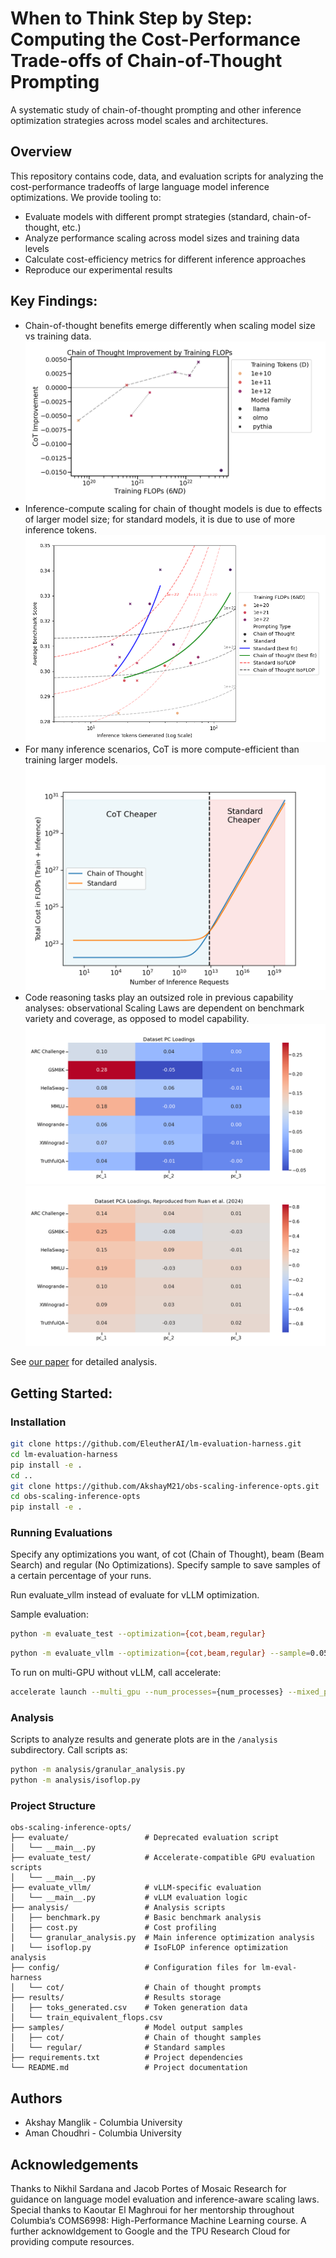 # When to Think Step by Step: Computing the Cost-Performance Trade-offs of Chain-of-Thought Prompting
A systematic study of chain-of-thought prompting and other inference optimization strategies across model scales and architectures.

## Overview
This repository contains code, data, and evaluation scripts for analyzing the cost-performance tradeoffs of large language model inference optimizations. We provide tooling to:
* Evaluate models with different prompt strategies (standard, chain-of-thought, etc.)
* Analyze performance scaling across model sizes and training data levels
* Calculate cost-efficiency metrics for different inference approaches
* Reproduce our experimental results

## Key Findings:

* Chain-of-thought benefits emerge differently when scaling model size vs training data.
![cot_figure](figures/experiment_2/cot_improvement_by_train_flops.png)
* Inference-compute scaling for chain of thought models is due to effects of larger model size; for standard models, it is due to use of more inference tokens.
![isoflops](figures/experiment_2/isoflop.png)
* For many inference scenarios, CoT is more compute-efficient than training larger models.
![cot-optimality-regimes](figures/experiment_2/intersecting_lines.png)
* Code reasoning tasks play an outsized role in previous capability analyses: observational Scaling Laws are dependent on benchmark variety and coverage, as opposed to model capability.
![manglik-choudhri-pca-loadings](figures/experiment_1/dataset_pc_loadings.png)
![ruan-ablated-pca-loadings](figures/ruan_loadings.png)

See [our paper](<When to Think Step By Step - Manglik, Choudhri.pdf>) for detailed analysis.

## Getting Started:
### Installation
```bash
git clone https://github.com/EleutherAI/lm-evaluation-harness.git
cd lm-evaluation-harness
pip install -e .
cd ..
git clone https://github.com/AkshayM21/obs-scaling-inference-opts.git
cd obs-scaling-inference-opts
pip install -e .
```

### Running Evaluations
Specify any optimizations you want, of cot (Chain of Thought), beam (Beam Search) and regular (No Optimizations). Specify sample to save samples of a certain percentage of your runs. 

Run evaluate_vllm instead of evaluate for vLLM optimization.

Sample evaluation:
```bash
python -m evaluate_test --optimization={cot,beam,regular}
```
```bash
python -m evaluate_vllm --optimization={cot,beam,regular} --sample=0.05
```

To run on multi-GPU without vLLM, call accelerate:
```bash
accelerate launch --multi_gpu --num_processes={num_processes} --mixed_precision bf16 --dynamo_backend inductor -m evaluate --optimization={regular,beam,cot} 
```

### Analysis
Scripts to analyze results and generate plots are in the `/analysis` subdirectory. Call scripts as:
```bash
python -m analysis/granular_analysis.py
python -m analysis/isoflop.py
```

### Project Structure
```
obs-scaling-inference-opts/
├── evaluate/                 # Deprecated evaluation script
│   └── __main__.py           
├── evaluate_test/            # Accelerate-compatible GPU evaluation scripts
│   └── __main__.py           
├── evaluate_vllm/            # vLLM-specific evaluation
│   └── __main__.py           # vLLM evaluation logic
├── analysis/                 # Analysis scripts
│   ├── benchmark.py          # Basic benchmark analysis
│   ├── cost.py               # Cost profiling
│   └── granular_analysis.py  # Main inference optimization analysis
|   └── isoflop.py            # IsoFLOP inference optimization analysis
├── config/                   # Configuration files for lm-eval-harness
│   └── cot/                  # Chain of thought prompts
├── results/                  # Results storage
│   ├── toks_generated.csv    # Token generation data
│   └── train_equivalent_flops.csv
├── samples/                  # Model output samples
│   ├── cot/                  # Chain of thought samples
│   └── regular/              # Standard samples
├── requirements.txt          # Project dependencies
└── README.md                 # Project documentation
```

## Authors

* Akshay Manglik - Columbia University
* Aman Choudhri - Columbia University

## Acknowledgements
Thanks to Nikhil Sardana and Jacob Portes of Mosaic Research for guidance on language model evaluation and inference-aware scaling laws.
Special thanks to Kaoutar El Maghroui for her mentorship throughout
Columbia’s COMS6998: High-Performance Machine Learning course. A further acknowldgement to Google and the TPU Research Cloud for providing compute resources.
